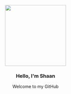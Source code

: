 <div align="center">
  <img src="https://64.media.tumblr.com/tumblr_ma4fvrTeAk1rfjowdo1_500.gifv" align="center" style="height: 200px">

  ### Hello, I'm Shaan
  Welcome to my GitHub
</div>



<!--
**sh66n/sh66n** is a ✨ _special_ ✨ repository because its `README.md` (this file) appears on your GitHub profile.

Here are some ideas to get you started:

- 🔭 I’m currently working on ...
- 🌱 I’m currently learning ...
- 👯 I’m looking to collaborate on ...
- 🤔 I’m looking for help with ...
- 💬 Ask me about ...
- 📫 How to reach me: ...
- 😄 Pronouns: ...
- ⚡ Fun fact: ...
-->
